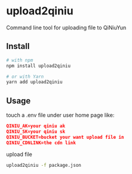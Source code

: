 # upload2qiniu
Command line tool for uploading file to QiNiuYun

## Install

```bash
# with npm
npm install upload2qiniu

# or with Yarn
yarn add upload2qiniu
```

## Usage

touch a .env file under user home page like: 

```json
QINIU_AK=your qiniu ak
QINIU_SK=your qiniu sk
QINIU_BUCKET=bucket your want upload file in
QINIU_CDNLINK=the cdn link
```

upload file

```bash
upload2qiniu -f package.json
```